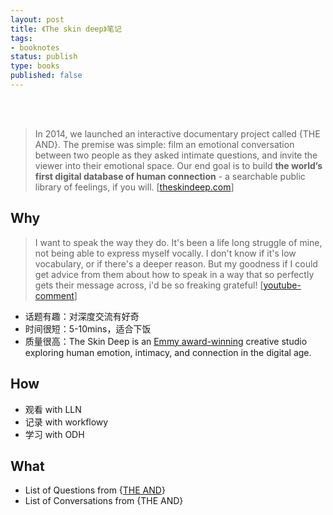 ```yaml
--- 
layout: post
title: 《The skin deep》笔记
tags: 
- booknotes
status: publish
type: books
published: false
---
```




<br>
<br>

> In 2014, we launched an interactive documentary project called {THE AND}. The premise was simple: film an emotional conversation between two people as they asked intimate questions, and invite the viewer into their emotional space. Our end goal is to build **the world’s first digital database of human connection** - a searchable public library of feelings, if you will. [[theskindeep.com](https://www.theskindeep.com/about-us)]

## Why

> I want to speak the way they do. It's been a life long struggle of mine, not being able to express myself vocally. I don't know if it's low vocabulary, or if there's a deeper reason. But my goodness if I could get advice from them about how to speak in a way that so perfectly gets their message across, i'd be so freaking grateful! [[youtube-comment](https://www.youtube.com/watch?v=8Utg2VEWsJg)]

* 话题有趣：对深度交流有好奇
* 时间很短：5-10mins，适合下饭
* 质量很高：The Skin Deep is an [Emmy award-winning](https://shortyawards.com/12th/the_skindeep) creative studio exploring human emotion, intimacy, and connection in the digital age.

## How

* 观看 with LLN
* 记录 with workflowy
* 学习 with ODH

## What

* List of Questions from {[THE AND](https://www.theskindeep.com/the-and-online)}
* List of Conversations from {THE AND}

<br>
<br>

